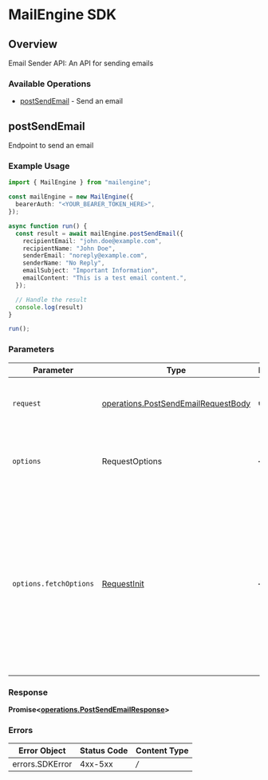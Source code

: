 # MailEngine SDK


## Overview

Email Sender API: An API for sending emails

### Available Operations

* [postSendEmail](#postsendemail) - Send an email

## postSendEmail

Endpoint to send an email

### Example Usage

```typescript
import { MailEngine } from "mailengine";

const mailEngine = new MailEngine({
  bearerAuth: "<YOUR_BEARER_TOKEN_HERE>",
});

async function run() {
  const result = await mailEngine.postSendEmail({
    recipientEmail: "john.doe@example.com",
    recipientName: "John Doe",
    senderEmail: "noreply@example.com",
    senderName: "No Reply",
    emailSubject: "Important Information",
    emailContent: "This is a test email content.",
  });

  // Handle the result
  console.log(result)
}

run();
```

### Parameters

| Parameter                                                                                                                                                                      | Type                                                                                                                                                                           | Required                                                                                                                                                                       | Description                                                                                                                                                                    |
| ------------------------------------------------------------------------------------------------------------------------------------------------------------------------------ | ------------------------------------------------------------------------------------------------------------------------------------------------------------------------------ | ------------------------------------------------------------------------------------------------------------------------------------------------------------------------------ | ------------------------------------------------------------------------------------------------------------------------------------------------------------------------------ |
| `request`                                                                                                                                                                      | [operations.PostSendEmailRequestBody](../../models/operations/postsendemailrequestbody.md)                                                                                     | :heavy_check_mark:                                                                                                                                                             | The request object to use for the request.                                                                                                                                     |
| `options`                                                                                                                                                                      | RequestOptions                                                                                                                                                                 | :heavy_minus_sign:                                                                                                                                                             | Used to set various options for making HTTP requests.                                                                                                                          |
| `options.fetchOptions`                                                                                                                                                         | [RequestInit](https://developer.mozilla.org/en-US/docs/Web/API/Request/Request#options)                                                                                        | :heavy_minus_sign:                                                                                                                                                             | Options that are passed to the underlying HTTP request. This can be used to inject extra headers for examples. All `Request` options, except `method` and `body`, are allowed. |


### Response

**Promise<[operations.PostSendEmailResponse](../../models/operations/postsendemailresponse.md)>**
### Errors

| Error Object    | Status Code     | Content Type    |
| --------------- | --------------- | --------------- |
| errors.SDKError | 4xx-5xx         | */*             |
